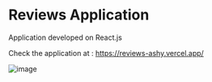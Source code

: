 # Reviews Application

Application developed on React.js

Check the application at : https://reviews-ashy.vercel.app/

![image](https://user-images.githubusercontent.com/107784718/182288457-a3280da8-d6b1-43dd-9469-eb582286053b.png)
